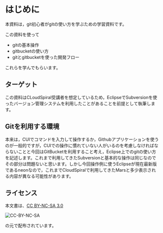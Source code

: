 # はじめに

本資料は，git初心者がgitの使い方を学ぶための学習資料です。

この資料を使って

* gitの基本操作
* gitbucketの使い方
* gitとgitbucketを使った開発フロー

これらを学んでもらいます。



## ターゲット

この資料はCLoudSpiral受講者を想定しているため，EclipseでSubversionを使ったバージョン管理システムを利用したことがあることを前提として執筆します。

## Gitを利用する環境

本来は，CUIでコマンドを入力して操作するか，Githubアプリケーションを使うのが一般的ですが，CUIでの操作に慣れていない人がいるのを考慮しなければならないことと今回はGitBucketを利用すること考え，Eclipse上でのgitの使い方を記述します。これまで利用してきたSubversionと基本的な操作は同じなのでその部分は問題ないと思います。しかし今回操作例に使うEclipseが現在最新版であるneonなので，これまでCloudSpiralで利用してきたMarsと多少表示される内容が異なる可能性があります。

## ライセンス

本文書は、[CC BY-NC-SA 3.0](https://creativecommons.org/licenses/by-nc-sa/3.0/deed.ja)

![CC-BY-NC-SA](https://licensebuttons.net/l/by-nc-sa/3.0/88x31.png)

の元で配布されています。

